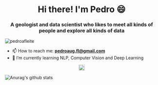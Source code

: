 <h1 align="center">Hi there! I'm Pedro 😄</h1>
<h3 align="center">A geologist and data scientist who likes to meet all kinds of people and explore all kinds of data</h3>
<p align="left"> <img src="https://komarev.com/ghpvc/?username=pedroafleite" alt="pedroafleite" /> </p>

- 📫 How to reach me: **pedroaug.fl@gmail.com**
- 🌱 I’m currently learning NLP, Computer Vision and Deep Learning

<p align="center">
<a href="http://linkedin.com/in/pafleite" target="blank"><img align="center" src="https://cdn.jsdelivr.net/npm/simple-icons@3.0.1/icons/linkedin.svg" alt="pafleite" height="20" width="20" /></a>
</p>


![Anurag's github stats](https://github-readme-stats.vercel.app/api?username=anuraghazra&show_icons=true&theme=radical)
